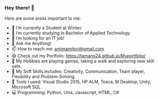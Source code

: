### Hey there! 👋

Here are some areas important to me:

- 🔭 I’m currently a Student at Wintec
- 🌱 I’m currently studying in Bachelor of Applied Technology
- 👯 I’m looking for an IT job!
- 💬 Ask me Anything!
- 📫 How to reach me: amimamitori@gmail.com
- 😄 Check out my Portfolio: https://tamano24.github.io/Myportfolio/
- :muscle: My Hobbies are playing games, taking a walk and exploring new skill sets.
- :gem: My Soft Skills includes: Creativity, Communication, Team player, Flexibility and Problem-Solving.
- :ring: Tools I used: Visual Studio 2015, HP ALM, Tosca, BI Desktop, Unity, Microsoft SQL
- :computer: Programming: Python, Unix, Javascript, HTML, C#

